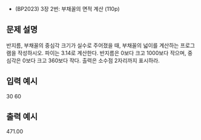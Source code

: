 - (BP2023) 3장 2번: 부채꼴의 면적 계산 (110p)
## 문제 설명
반지름, 부채꼴의 중심각 크기가 실수로 주어졌을 때, 부채꼴의 넓이를 계산하는 프로그램을 작성하시오. 파이는 3.14로 계산한다. 반지름은 0보다 크고 1000보다 작으며, 중심각은 0보다 크고 360보다 작다. 출력은 소수점 2자리까지 표시하라.

## 입력 예시
30 60

## 출력 예시
471.00
